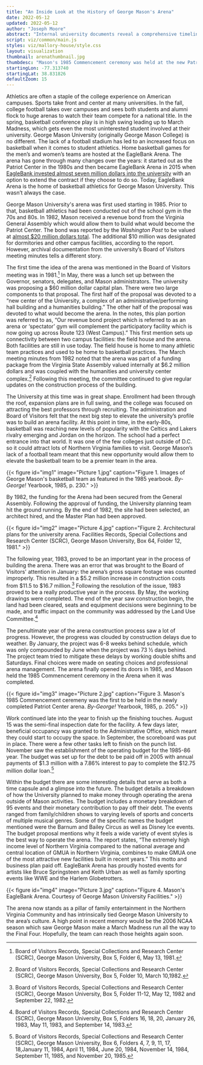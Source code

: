 ```yaml
---
title: "An Inside Look at the History of George Mason's Arena"
date: 2022-05-12
updated: 2022-05-12
author: "Joseph Moore"
abstract: "Internal university documents reveal a comprehensive timeline of the construction of George Mason's arena."
script: viz/common/main.js
styles: viz/mallory-house/style.css
layout: visualization
thumbnail: arenathumbnail.jpg
thumbdesc: "Mason's 1985 Commencement ceremony was held at the new Patriot Center Arena"
startingLon: -77.313740
startingLat: 38.831826
defaultZoom: 15
---
```


Athletics are often a staple of the college experience on American campuses. Sports take front and center at many universities. In the fall, college football takes over campuses and sees both students and alumni flock to huge arenas to watch their team compete for a national title. In the spring, basketball conference play is in high swing leading up to March Madness, which gets even the most uninterested student involved at their university. George Mason University (originally George Mason College) is no different. The lack of a football stadium has led to an increased focus on basketball when it comes to student athletics. Home basketball games for the men’s and women’s teams are hosted at the <span class="notation" data-id="1" data-zoom="17" data-lat="38.82685" data-lon="-77.30958">EagleBank Arena</span>. The arena has gone through many changes over the years: it started out as the Patriot Center in the 1980s and then became EagleBank Arena in 2015 when [EagleBank invested almost seven million dollars into the university](https://www.bizjournals.com/washington/morning_call/2015/05/george-mason-university-sells-patriot-center.html) with an option to extend the contract if they choose to do so. Today, EagleBank Arena is the home of basketball athletics for George Mason University. This wasn’t always the case. 

George Mason University's arena was first used starting in 1985. Prior to that, basketball athletics had been conducted out of the school gym in the 70s and 80s. In 1982, Mason received a revenue bond from the Virginia General Assembly which would allow them to build what would become the Patriot Center. The bond was reported by the *Washington Post* to be valued at [almost $20 million dollars total](https://www.washingtonpost.com/archive/sports/1982/03/16/george-mason-plans-9200-seat-arena/acf01544-5b0d-45e3-b65a-71fd51516e38/). The additional $10 million was designated for dormitories and other campus facilities, according to the report. However, archival documentation from the university’s Board of Visitors meeting minutes tells a different story.

The first time the idea of the arena was mentioned in the Board of Visitors meeting was in 1981.[^1] In May, there was a lunch set up between the Governor, senators, delegates, and Mason administrators. The university was proposing a $60 million dollar capital plan. There were two large components to that proposal. The first half of the proposal was devoted to a “new center of the University, a complex of an administrative/performing hall building and a humanities building.” The other half of the proposal was devoted to what would become the arena. In the notes, this plan portion was referred to as, “Our revenue bond project which is referred to as an arena or ‘spectator’ gym will complement the participatory facility which is now going up across Route 123 (West Campus).” This first mention sets up connectivity between two campus facilities: the field house and the arena. Both facilities are still in use today. The <span class="notation" data-id="1" data-zoom="17" data-lat="38.8341162" data-lon="-77.3149089">field house</span> is home to many athletic team practices and used to be home to basketball practices. The March meeting minutes from 1982 noted that the arena was part of a funding package from the Virginia State Assembly valued internally at $6.2 million dollars and was coupled with the humanities and university center complex.[^2] Following this meeting, the committee continued to give regular updates on the construction process of the building. 

[^1]: Board of Visitors Records, Special Collections and Research Center (SCRC), George Mason University, Box 5, Folder 6, May 13, 1981. 
[^2]: Board of Visitors Records, Special Collections and Research Center (SCRC), George Mason University, Box 5, Folder 10, March 10,1982. 

The University at this time was in great shape. Enrollment had been through the roof, expansion plans are in full swing, and the college was focused on attracting the best professors through recruiting. The administration and Board of Visitors felt that the next big step to elevate the university’s profile was to build an arena facility. At this point in time, in the early-80s, basketball was reaching new levels of popularity with the Celtics and Lakers rivalry emerging and Jordan on the horizon. The school had a perfect entrance into that world. It was one of the few colleges just outside of D.C. so it could attract lots of Northern Virginia families to visit. George Mason’s lack of a football team meant that this new opportunity would allow them to elevate the basketball team to be a premier team in the area.

{{< figure id="img1" image="Picture 1.jpg" caption="Figure 1. Images of George Mason's basketball team as featured in the 1985 yearbook. *By-George!* Yearbook, 1985, p. 230." >}}

By 1982, the funding for the Arena had been secured from the General Assembly. Following the approval of funding, the University planning team hit the ground running. By the end of 1982, the site had been selected, an architect hired, and the Master Plan had been approved. 

{{< figure id="img2" image="Picture 4.jpg" caption="Figure 2. Architectural plans for the university arena. Facilities Records, Special Collections and Research Center (SCRC), George Mason University, Box 64, Folder 12, 1981." >}}

The following year, 1983, proved to be an important year in the process of building the arena. There was an error that was brought to the Board of Visitors' attention in January: the arena’s gross square footage was counted improperly. This resulted in a $5.2 million increase in construction costs from $11.5 to $16.7 million.[^3] Following the resolution of the issue, 1983 proved to be a really productive year in the process. By May, the working drawings were completed. The end of the year saw construction begin, the land had been cleared, seats and equipment decisions were beginning to be made, and traffic impact on the community was addressed by the Land Use Committee.[^4]

[^3]: Board of Visitors Records, Special Collections and Research Center (SCRC), George Mason University, Box 5, Folder 11-12, May 12, 1982 and September 22, 1982. 
[^4]: Board of Visitors Records, Special Collections and Research Center (SCRC), George Mason University, Box 5, Folders 16, 18, 20, January 26, 1983, May 11, 1983, and September 14, 1983. 

The penultimate year of the arena construction process saw a lot of progress. However, the progress was clouded by construction delays due to weather. By January, the project was 6-8 weeks behind schedule, which was only compounded by June when the project was 73 ½ days behind. The project team tried to mitigate these delays by working double shifts and Saturdays. Final choices were made on seating choices and professional arena management. The arena finally opened its doors in 1985, and Mason held the 1985 Commencement ceremony in the Arena when it was completed. 

{{< figure id="img3" image="Picture 2.jpg" caption="Figure 3. Mason's 1985 Commencement ceremeny was the first to be held in the newly completed Patriot Center arena. *By-George!* Yearbook, 1985, p. 205." >}}

Work continued late into the year to finish up the finishing touches. August 15 was the semi-final inspection date for the facility. A few days later, beneficial occupancy was granted to the Administrative Office, which meant they could start to occupy the space. In September, the scoreboard was put in place. There were a few other tasks left to finish on the punch list. November saw the establishment of the operating budget for the 1985-86 year. The budget was set up for the debt to be paid off in 2005 with annual payments of $1.3 million with a 7.86% interest to pay to complete the $12.75 million dollar loan.[^5]

[^5]: Board of Visitors Records, Special Collections and Research Center (SCRC), George Mason University, Box 6, Folders 4, 7, 9, 11, 17, 18,January 11, 1984, April 11, 1984, June 20, 1984, November 14, 1984, September 11, 1985, and November 20, 1985. 

Within the budget there are some interesting details that serve as both a time capsule and a glimpse into the future. The budget details a breakdown of how the University planned to make money through operating the arena outside of Mason activities. The budget includes a monetary breakdown of 95 events and their monetary contribution to pay off their debt. The events ranged from family/children shows to varying levels of sports and concerts of multiple musical genres. Some of the specific names the budget mentioned were the Barnum and Bailey Circus as well as Disney Ice events. The budget proposal mentions why it feels a wide variety of event styles is the best way to operate the arena. The report states, “The extremely high income level of Northern Virginia compared to the national average and central location of GMUA in Northern Virginia, combines to make GMUA one of the most attractive new facilities built in recent years.”  This motto and business plan paid off. EagleBank Arena has proudly hosted events for artists like Bruce Springsteen and Keith Urban as well as family sporting events like WWE and the Harlem Globetrotters. 

{{< figure id="img4" image="Picture 3.jpg" caption="Figure 4. Mason's EagleBank Arena. Courtesy of George Mason University Facilities." >}}

The arena now stands as a pillar of family entertainment in the Northern Virginia Community and has intrinsically tied George Mason University to the area’s culture. A high point in recent memory would be the 2006 NCAA season which saw George Mason make a March Madness run all the way to the Final Four. Hopefully, the team can reach those heights again soon. 

